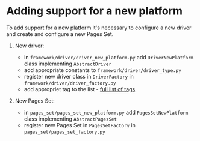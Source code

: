 # Adding support for a new platform

To add support for a new platform it's necessary to configure a new driver and create and configure a new Pages Set.

1. New driver:

    - in `framework/driver/driver_new_platform.py` add `DriverNewPlatform` class implementing `AbstractDriver`  
    - add appropriate constants to `framework/driver/driver_type.py`
    - register new driver class in `DriverFactory` in `framework/driver/driver_factory.py`
    - add appropriet tag to the list - [full list of tags](list_of_tags.md) 
   
1. New Pages Set:
    - in `pages_set/pages_set_new_platform.py` add `PagesSetNewPlatform` class implementing `AbstractPagesSet`
    - register new Pages Set in `PagesSetFactory` in `pages_set/pages_set_factory.py`
